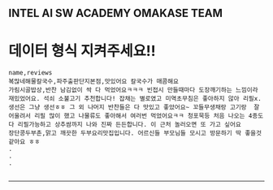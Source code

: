INTEL AI SW ACADEMY OMAKASE TEAM
---
# 데이터 형식 지켜주세요!!

```
name,reviews
복많네해물칼국수,파주출판단지본점,맛있어요 칼국수가 매콤해요
가림시골밥상,반찬 남김없이 싹 다 먹었어요ㅋㅋㅋ 빈접시 만들때마다 도장깨기하는 느낌이라 재밌었어요. 석쇠 소불고기 추천합니다! 잡채는 별로였고 미역초무침은 좋아하지 않아 리필x. 생선은 그냥 생선ㅎㅎ 그 외 나머지 반찬들은 다 맛있고 좋았어요~ 꼬들무생채랑 고기랑  잘 어울려서 리필 많이 했고 나물류도 좋아해서 여러번 먹었어요ㅋㅋ 청포묵등 처음 나오는 4종도 다 리필가능하고 상추쌈까지 나와 진짜 든든합니다. 이 근처 놀러오면 또 가고 싶어요
장단콩두부촌,맑고 깨끗한 두부요리맛집입니다. 어르신들 부모님들 모시고 방문하기 딱 좋을것같아요 ㅎㅎ
.
.
.


```

---
